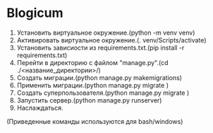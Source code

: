 # Blogicum
1. Установить виртуальное окружение.(python -m venv venv)
2. Активировать виртуальное окружение.(. venv/Scripts/activate)
3. Установить зависиости из requirements.txt.(pip install -r requirements.txt)
4. Перейти в директорию с файлом "manage.py".(cd ./<название_директории>/)
5. Создать миграции.(python manage.py makemigrations)
6. Применить миграции.(python manage.py migrate )
7. Создать суперпользователя.(python manage.py migrate )
8. Запустить сервер.(python manage.py runserver)
9. Наслаждаться.

(Приведенные команды используются для bash/windows)